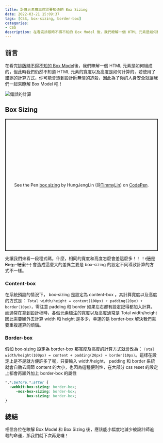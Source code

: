 ```yaml
---
title: 計算元素寬高你需要知道的 Box Sizing
date: 2022-03-21 15:09:37
tags: [CSS, box-sizing, border-box]
categories:
- CSS
description: 在看完排版時不得不知的 Box Model 後，我們瞭解一個 HTML 元素是如何組成的，但此時我們仍然不知道 HTML 元素的寬度以及高度是如何計算的，若使用了錯誤的計算方式，你可能會遭到設計師無情的追殺，因此為了你的人身安全就讓我們一起來瞭解 Box Model 吧！
---
```

## 前言

在看完[排版時不得不知的 Box Model](/2022/03/21/排版時不得不知的-Box-Model)後，我們瞭解一個 HTML 元素是如何組成的，但此時我們仍然不知道 HTML 元素的寬度以及高度是如何計算的，若使用了錯誤的計算方式，你可能會遭到設計師無情的追殺，因此為了你的人身安全就讓我們一起來瞭解 Box Model 吧！

![錯誤的計算](https://i.imgur.com/5Ml0wo7.jpg)

## Box Sizing

<p class="codepen" data-height="435" data-default-tab="css,result" data-slug-hash="WNdxyQd" data-user="TimmyLin" style="height: 435px; box-sizing: border-box; display: flex; align-items: center; justify-content: center; border: 2px solid; margin: 1em 0; padding: 1em;">
  <span>See the Pen <a href="https://codepen.io/TimmyLin/pen/WNdxyQd">
  box sizing</a> by HungJengLin (<a href="https://codepen.io/TimmyLin">@TimmyLin</a>)
  on <a href="https://codepen.io">CodePen</a>.</span>
</p>
<script async src="https://cpwebassets.codepen.io/assets/embed/ei.js"></script>

先讓我們來看一段程式碼。什麼，相同的寬度和高度怎麼會差這麼多！！！<s>(這是 Bug，結案！)</s>
會造成這麼大的差異主要是 box-sizing 的設定不同導致計算的方式不一樣。

### Content-box

在系統預設的情況下， box-sizing 是設定為 content-box ，其計算寬度以及高度的方式是： `Total width/height = content(100px) + padding(20px) + border(10px)`，需注意 padding 和 border 如果左右都有設定記得都加入計算。而通常在拿到設計稿時，各個元素標注的寬度以及高度通常是 Total width/height 因此需要額外去計算 width 和 height 是多少，幸運的是 border-box 解決我們需要重複運算的煩惱。

### Border-box

假如 box-sizing 設定為 border-box 那寬度及高度的計算方式就會改為： `Total width/height(100px) = content + padding(20px) + border(10px)`。這樣在設定上是不是就方便許多了呢，只要輸入 width/height， padding 和 border 系統就會自動去調節 content 的大小，也因為這種便利性，在大部分 css reset 的設定上都會再額外加上 border-box 的屬性

```css
*,*:before,*:after {
  -webkit-box-sizing: border-box;
     -moz-box-sizing: border-box;
          box-sizing: border-box;
}
```

## 總結

相信各位在瞭解 Box Model 和 Box Sizing 後，應該能小幅度地減少被設計師追殺的命運，那我們就下次再見囉！
